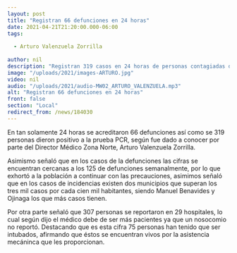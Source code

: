 ```yaml
---
layout: post
title: "Registran 66 defunciones en 24 horas"
date: 2021-04-21T21:20:00.000-06:00
tags:
  
  - Arturo Valenzuela Zorrilla
  
author: nil
description: "Registran 319 casos en 24 horas de personas contagiadas de coronavirus."
image: "/uploads/2021/images-ARTURO.jpg"
video: nil
audio: "/uploads/2021/audio-MW02_ARTURO_VALENZUELA.mp3"
alt: "Registran 66 defunciones en 24 horas"
front: false
section: "Local"
redirect_from: /news/184030
---
```


En tan solamente 24 horas se acreditaron 66 defunciones así como se 319 personas dieron positivo a la prueba PCR, según fue dado a conocer por parte del Director Médico Zona Norte, Arturo Valenzuela Zorrilla.

Asimismo señaló que en los casos de la defunciones las cifras se encuentran cercanas a los 125 de defunciones semanalmente, por lo que exhortó a la población a continuar con las precauciones, asimimos señaló que en los casos de incidencias existen dos municipios que superan los tres mil casos por cada cien mil habitantes, siendo Manuel Benavides y Ojinaga los que más casos tienen.

Por otra parte señaló que 307 personas se reportaron en 29 hospitales, lo cual según dijo el médico debe de ser más pacientes ya que un nosocomio no reportó. Destacando que es esta cifra 75 personas han tenido que ser intubados, afirmando que éstos se encuentran vivos por la asistencia mecáninca que les proporcionan.
